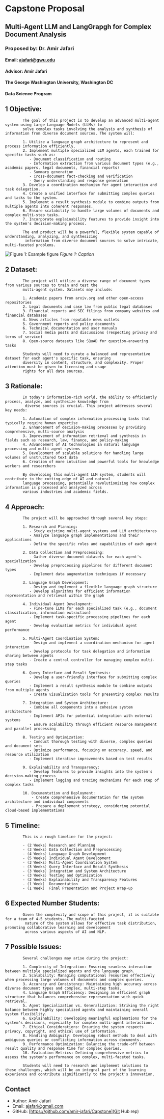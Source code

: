 
# Capstone Proposal
## Multi-Agent LLM and LangGrapgh for Complex Document Analysis
### Proposed by: Dr. Amir Jafari
#### Email: ajafari@gwu.edu
#### Advisor: Amir Jafari
#### The George Washington University, Washington DC  
#### Data Science Program


## 1 Objective:  
 
            The goal of this project is to develop an advanced multi-agent system using Large Language Models (LLMs) to 
            solve complex tasks involving the analysis and synthesis of information from diverse document sources. The system will:

            1. Utilize a language graph architecture to represent and process information efficiently.
            2. Implement multiple specialized LLM agents, each trained for specific tasks such as:
               - Document classification and routing
               - Information extraction from various document types (e.g., academic papers, legal documents, financial reports)
               - Summary generation
               - Cross-document fact-checking and verification
               - Query understanding and response generation
            3. Develop a coordination mechanism for agent interaction and task delegation.
            4. Create a unified interface for submitting complex queries and tasks to the system.
            5. Implement a result synthesis module to combine outputs from multiple agents into coherent responses.
            6. Ensure scalability to handle large volumes of documents and complex multi-step tasks.
            7. Incorporate explainability features to provide insight into the system's decision-making process.

            The end product will be a powerful, flexible system capable of understanding, analyzing, and synthesizing
             information from diverse document sources to solve intricate, multi-faceted problems.
            

![Figure 1: Example figure](2024_Fall_2.png)
*Figure 1: Caption*

## 2 Dataset:  

            The project will utilize a diverse range of document types from various sources to train and test the 
            multi-agent system. Datasets may include:

            1. Academic papers from arxiv.org and other open-access repositories
            2. Legal documents and case law from public legal databases
            3. Financial reports and SEC filings from company websites and financial databases
            4. News articles from reputable news outlets
            5. Government reports and policy documents
            6. Technical documentation and user manuals
            7. Social media posts and discussions (respecting privacy and terms of service)
            8. Open-source datasets like SQuAD for question-answering tasks

            Students will need to curate a balanced and representative dataset for each agent's specific task, ensuring 
            diversity in content, structure, and complexity. Proper attention must be given to licensing and usage 
            rights for all data sources.
            

## 3 Rationale:  

            In today's information-rich world, the ability to efficiently process, analyze, and synthesize knowledge from
             diverse sources is crucial. This project addresses several key needs:

            1. Automation of complex information processing tasks that typically require human expertise
            2. Enhancement of decision-making processes by providing comprehensive, multi-source analysis
            3. Improvement of information retrieval and synthesis in fields such as research, law, finance, and policy-making
            4. Advancement of AI technologies in natural language processing and multi-agent systems
            5. Development of scalable solutions for handling large volumes of unstructured text data
            6. Creation of more intuitive and powerful tools for knowledge workers and researchers

            By developing this multi-agent LLM system, students will contribute to the cutting-edge of AI and natural 
            language processing, potentially revolutionizing how complex information is processed and analyzed across 
            various industries and academic fields.
            

## 4 Approach:  

            The project will be approached through several key steps:

            1. Research and Planning:
               - Study existing multi-agent systems and LLM architectures
               - Analyze language graph implementations and their applications
               - Define the specific roles and capabilities of each agent

            2. Data Collection and Preprocessing:
               - Gather diverse document datasets for each agent's specialization
               - Develop preprocessing pipelines for different document types
               - Implement data augmentation techniques if necessary

            3. Language Graph Development:
               - Design and implement a flexible language graph structure
               - Develop algorithms for efficient information representation and retrieval within the graph

            4. Individual Agent Development:
               - Fine-tune LLMs for each specialized task (e.g., document classification, information extraction)
               - Implement task-specific processing pipelines for each agent
               - Develop evaluation metrics for individual agent performance

            5. Multi-Agent Coordination System:
               - Design and implement a coordination mechanism for agent interaction
               - Develop protocols for task delegation and information sharing between agents
               - Create a central controller for managing complex multi-step tasks

            6. Query Interface and Result Synthesis:
               - Develop a user-friendly interface for submitting complex queries
               - Implement a result synthesis module to combine outputs from multiple agents
               - Create visualization tools for presenting complex results

            7. Integration and System Architecture:
               - Combine all components into a cohesive system architecture
               - Implement APIs for potential integration with external systems
               - Ensure scalability through efficient resource management and parallel processing

            8. Testing and Optimization:
               - Conduct thorough testing with diverse, complex queries and document sets
               - Optimize performance, focusing on accuracy, speed, and resource utilization
               - Implement iterative improvements based on test results

            9. Explainability and Transparency:
               - Develop features to provide insights into the system's decision-making process
               - Implement logging and tracing mechanisms for each step of complex tasks

            10. Documentation and Deployment:
                - Create comprehensive documentation for the system architecture and individual components
                - Prepare a deployment strategy, considering potential cloud-based implementations
            

## 5 Timeline:  

            This is a rough timeline for the project:

            - (2 Weeks) Research and Planning
            - (3 Weeks) Data Collection and Preprocessing
            - (4 Weeks) Language Graph Development
            - (5 Weeks) Individual Agent Development
            - (3 Weeks) Multi-Agent Coordination System
            - (3 Weeks) Query Interface and Result Synthesis
            - (3 Weeks) Integration and System Architecture
            - (3 Weeks) Testing and Optimization
            - (2 Weeks) Explainability and Transparency Features
            - (1 Week)  Documentation
            - (1 Week)  Final Presentation and Project Wrap-up
            

## 6 Expected Number Students:  

            Given the complexity and scope of this project, it is suitable for a team of 4-5 students. The multi-faceted
             nature of the system allows for effective task distribution, promoting collaborative learning and development 
             across various aspects of AI and NLP.
            

## 7 Possible Issues:  

            Several challenges may arise during the project:

            1. Complexity of Integration: Ensuring seamless interaction between multiple specialized agents and the language graph.
            2. Scalability: Managing computational resources effectively when processing large volumes of documents and complex queries.
            3. Accuracy and Consistency: Maintaining high accuracy across diverse document types and complex, multi-step tasks.
            4. Language Graph Efficiency: Designing an efficient graph structure that balances comprehensive representation with quick retrieval.
            5. Agent Specialization vs. Generalization: Striking the right balance between highly specialized agents and maintaining overall system flexibility.
            6. Explainability: Developing meaningful explanations for the system's decisions, especially for complex multi-agent interactions.
            7. Ethical Considerations: Ensuring the system respects privacy, copyright, and ethical use of information.
            8. Handling Ambiguity: Developing robust methods to deal with ambiguous queries or conflicting information across documents.
            9. Performance Optimization: Balancing the trade-off between result quality and response time for complex queries.
            10. Evaluation Metrics: Defining comprehensive metrics to assess the system's performance on complex, multi-faceted tasks.

            Students will need to research and implement solutions to these challenges, which will be an integral part of the learning experience and contribute significantly to the project's innovation.
            


## Contact
- Author: Amir Jafari
- Email: [ajafari@gmail.com](Eamil)
- GitHub: [https://github.com/amir-jafari/Capstone](Git Hub rep)
